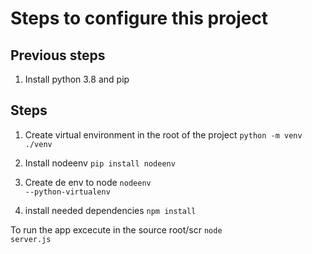 # Steps to configure this project
## Previous steps
1. Install python 3.8 and pip

## Steps
1. Create virtual environment in the root of the project
<code>python -m venv ./venv</code>

2. Install nodeenv
<code>pip install nodeenv</code>

3. Create de env to node
<code>nodeenv --python-virtualenv</code>

4. install needed dependencies
<code>npm install</code>

To run the app excecute in the source root/scr
<code>node server.js</code>
